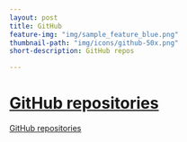 ```yaml
---
layout: post
title: GitHub
feature-img: "img/sample_feature_blue.png"
thumbnail-path: "img/icons/github-50x.png"
short-description: GitHub repos

---
```

# [GitHub repositories](https://github.com/enriquecatala)

[GitHub repositories](https://github.com/enriquecatala)
